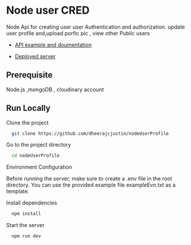 # Node user CRED

Node Api for creating user user Authentication and authorization. update user profile and,upload porfic pic ,
view other Public users

- [API example and doumentation](https://documenter.getpostman.com/view/34858344/2sA3JM8N6c)

- [Deployed server](https://voosh-p4rv.onrender.com/)

## Prerequisite

Node.js ,mongoDB , cloudinary account

## Run Locally

Clone the project

```bash
  git clone https://github.com/dheerajcjustin/nodeUserProfile
```

Go to the project directory

```bash
  cd nodeUserProfile
```

Environment Configuration

Before running the server, make sure to create a .env file in the root directory. You can use the provided example file exampleEvn.txt as a template.

Install dependencies

```bash
  npm install
```

Start the server

```bash
  npm run dev
```
